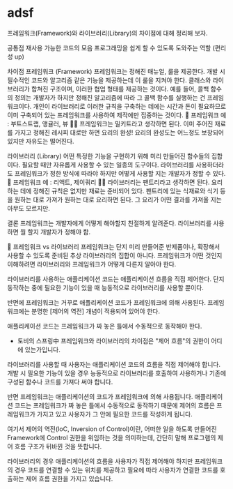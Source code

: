 # adsf

프레임워크(Framework)와 라이브러리(Library)의 차이점에 대해 정리해 보자.

공통점
재사용 가능한 코드의 모음
프로그래밍을 쉽게 할 수 있도록 도와주는 역할 (편리성 up)

차이점
프레임워크 (Framework)
프레임워크는 정해진 매뉴얼, 룰을 제공한다. 개발 시 필수적인 코드와 알고리즘 같은 기능을 제공하는데 이 룰을 지켜야 한다.
클래스와 라이브러리가 합쳐진 구조이며, 이러한 협업 형태를 제공하는 것이다.
예를 들어, 콜백 함수의 정의는 개발자가 하지만 정해진 알고리즘에 따라 그 콜백 함수를 실행하는 건 프레임워크이다.
개인이 라이브러리로 이러한 규칙을 구축하는 데에는 시간과 돈이 필요하므로 이미 구축되어 있는 프레임워크를 사용하여 제작에만 집중하는 것이다.
📌 프레임워크 예 : 부트스트랩, 앵귤러, 뷰
🧑‍🍳 프레임워크는 밀키트라고 생각하면 된다. 이미 주어진 재료를 가지고 정해진 레시피 대로만 하면 요리의 완성!
요리의 완성도는 어느정도 보장되어 있지만 자유도는 떨어진다.

라이브러리 (Library)
어떤 특정한 기능을 구현하기 위해 미리 만들어진 함수들의 집합이다. 필요할 때만 자유롭게 사용할 수 있는 일종의 도구이다.
라이브러리를 사용하더라도 프레임워크가 정한 방식에 따라야 하지만 어떻게 사용할 지는 개발자가 정할 수 있다.
📌 프레임워크 예 : 리액트, 제이쿼리
👩‍🌾 라이브러리는 팬트리라고 생각하면 된다. 요리하는 데에 정해진 규칙은 없지만 재료는 준비되어 있다. 팬트리에 있는 식재료와 식기 등을 원하는 대로 가져가 원하는 대로 요리하면 된다. 그 요리가 어떤 결과를 가져올 지는 아무도 모르지만.


결론
프레임워크는 개발자에게 어떻게 해야할지 친절하게 알려준다.
라이브러리를 사용하면 뭘 할지 개발자가 정해야 함.
 

 

👀 프레임워크 vs 라이브러리
프레임워크는 단지 미리 만들어준 반제품이나, 확장해서 사용할 수 있도록 준비된 추상 라이브러리의 집합이 아니다. 프레임워크가 어떤 것인지 이해하려면 라이브러리와 프레임워크가 어떻게 다른지 알아야 한다.

라이브러리를 사용하는 애플리케이션 코드는 애플리케이션 흐름을 직접 제어한다.
단지 동작하는 중에 필요한 기능이 있을 때 능동적으로 라이브러리를 사용할 뿐이다.

반면에 프레임워크는 거꾸로 애플리케이션 코드가 프레임워크에 의해 사용된다.
프레임워크에는 분명한 [제어의 역전] 개념이 적용되어 있어야 한다.

애플리케이션 코드는 프레임워크가 짜 놓은 틀에서 수동적으로 동작해야 한다.

- 토비의 스프링中
프레임워크와 라이브러리의 차이점은 "제어 흐름"의 권한이 어디에 있는가입니다.

라이브러리를 사용할 때 사용자는 애플리케이션 코드의 흐름을 직접 제어해야 합니다.
개발 시 필요한 기능이 있을 경우 능동적으로 라이브러리를 호출하여 사용하거나 기존에 구성된 함수나 코드를 가져다 써야 합니다. 

반면 프레임워크는 애플리케이션의 코드가 프레임워크에 의해 사용됩니다.
애플리케이션 코드는 프레임워크가 짜 놓은 틀에서 수동적으로 동작하기 때문에 제어의 흐름은 프레임워크가 가지고 있고 사용자가 그 안에 필요한 코드를 작성하게 됩니다.

여기서 제어의 역전(IoC, Inversion of Control)이란,
어떠한 일을 하도록 만들어진 Framework에 Control 권한을 위임하는 것을 의미하는데, 
간단히 말해 프로그램의 제어 흐름 구조가 뒤바뀐 것을 뜻합니다. 

라이브러리의 경우 애플리케이션의 흐름을 사용자가 직접 제어해야 하지만 프레임워크의 경우 코드를 연결할 수 있는 위치를 제공하고 필요에 따라 사용자가 연결한 코드를 호출하는 제어 흐름 권한을 가지고 있습니다.

